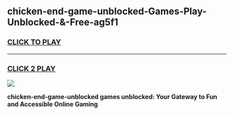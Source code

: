 
## chicken-end-game-unblocked-Games-Play-Unblocked-&-Free-ag5f1
<h3>
<a href="https://premium76.site?title=chicken-end-game-unblocked&ref=24A">CLICK TO PLAY</a></h3>
<hr>

<h3>
<a href="https://premium76.site?title=chicken-end-game-unblocked&ref=24A">CLICK 2 PLAY</a>
  
</h3>

<a href="https://premium76.site?title=chicken-end-game-unblocked&ref=24A"><img src="https://clearcache.store/games.png"></a>


**chicken-end-game-unblocked games unblocked: Your Gateway to Fun and Accessible Online Gaming**
